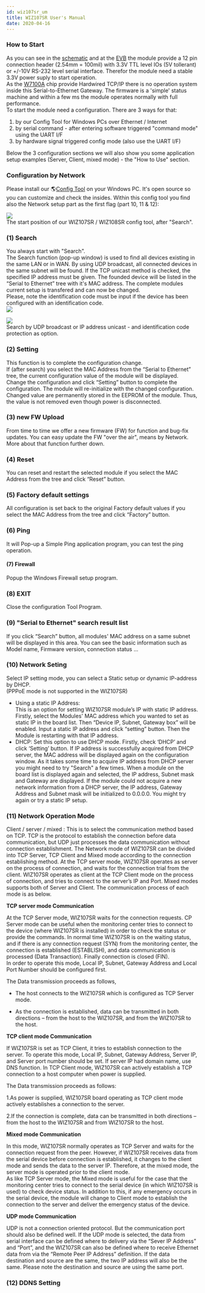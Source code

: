 ```yaml
---
id: wiz107sr_um
title: WIZ107SR User's Manual
date: 2020-04-16
---
```


### How to Start

As you can see in the [schematic](/products/wiz107sr/wiz107sr_sch/start)
and at the [EVB](/products/wiz107sr/wiz107sr_EVB/start) the module
provide a 12 pin connection header (2.54mm = 100mil) with 3.3V TTL level
IOs (5V tollerant) or +/-10V RS-232 level serial interface. Therefor the
module need a stable 3.3V power suply to start operation.  
As the [W7100A](/products/w7100a/start) chip provide Hardwired TCP/IP
there is no operation system inside this Serial-to-Ethernet Gateway. The
firmware is a 'simple' status machine and within a few ms the module
operates normally with full performance.  
To start the module need a configuration. There are 3 ways for that:

1.  by our Config Tool for Windows PCs over Ethernet / Internet
2.  by serial command - after entering software triggered "command mode"
    using the UART I/F
3.  by hardware signal triggered config mode (also use the UART I/F)

Below the 3 configuration sections we will also show you some
application setup examples (Server, Client, mixed mode) - the "How to
Use" section.
### Configuration by Network

Please install our 🌎[Config
Tool](http://eucache.wiznet.co.kr/sub_modules/en/product/product_detail.asp?Refid=706&page=1&cate1=5&cate2=8&cate3=0&pid=1092&cType=2)
on your Windows PC. It's open source so you can customize and check the
insides. Within this config tool you find also the Network setup part as
the first flag (part 10, 11 & 12):  
  
![](/img/products/wiz107sr/wiz107sr_um/wiz107sr_network.jpg)  
The start position of our WIZ107SR / WIZ108SR config tool, after
"Search".  
### (1) Search
You always start with "Search".  
The Search function (pop-up window) is used to find all devices existing
in the same LAN or in WAN. By using UDP broadcast, all connected devices
in the same subnet will be found. If the TCP unicast method is checked,
the specified IP address must be given. The founded device will be
listed in the “Serial to Ethernet” tree with it's MAC address. The
complete modules current setup is transfered and can now be changed.  
Please, note the identification code must be input if the device has
been configured with an identification code.  
![](/img/products/wiz107sr/wiz107sr_um/wiz107sr_search-udp.jpg)

![](/img/products/wiz107sr/wiz107sr_um/wiz107sr_search-tcp.jpg)  
Search by UDP broadcast or IP address unicast - and identification code
protection as option.  
### (2) Setting
This function is to complete the configuration
change.  
If (after search) you select the MAC Address from the “Serial to
Ethernet” tree, the current configuration value of the module will be
displayed. Change the configuration and click “Setting” button to
complete the configuration. The module will re-initialize with the
changed configuration. Changed value are permanently stored in the
EEPROM of the module. Thus, the value is not removed even though power
is disconnected.  
### (3) new FW Upload 
From time to time we offer a new firmware
(FW) for function and bug-fix updates. You can easy update the FW "over
the air", means by Network. More about that function further down.  
### (4) Reset
You can reset and restart the selected module if you
select the MAC Address from the tree and click “Reset” button.  
### (5) Factory default settings
All configuration is set back to
the original Factory default values if you select the MAC Address from
the tree and click “Factory” button.  
### (6) Ping
It will Pop-up a Simple Ping application program, you
can test the ping operation.
#### (7) Firewall

Popup the Windows Firewall setup program.  
### (8) EXIT 
Close the configuration Tool Program.  
### (9) "Serial to Ethernet" search result list
If you click
“Search” button, all modules' MAC address on a same subnet will be
displayed in this area. You can see the basic information such as Model
name, Firmware version, connection status ...  
### (10) Network Seting  
Select IP setting mode, you can select a
Static setup or dynamic IP-address by DHCP.  
(PPPoE mode is not supported in the WIZ107SR)  
   - Using a static IP Address:  
This is an option for setting WIZ107SR module’s IP with static IP
address. Firstly, select the Modules' MAC address which you wanted to
set as static IP in the board list. Then “Device IP, Subnet, Gateway
box” will be enabled. Input a static IP address and click “setting”
button. Then the Module is restarting with that IP address.  
   - DHCP: Set this option to use DHCP mode. Firstly, check ‘DHCP’ and
click ‘Setting’ button. If IP address is successfully acquired from DHCP
server, the MAC address will be displayed again on the configuration
window. As it takes some time to acquire IP address from DHCP server you
might need to try "Search" a few times. When a module on the board list
is displayed again and selected, the IP address, Subnet mask and Gateway
are displayed. If the module could not acquire a new network information
from a DHCP server, the IP address, Gateway Address and Subnet mask will
be initialized to 0.0.0.0. You might try again or try a static IP
setup.  
### (11) Network Operation Mode 
Client / server / mixed : This is
to select the communication method based on TCP. TCP is the protocol to
establish the connection before data communication, but UDP just
processes the data communication without connection establishment. The
Network mode of WIZ107SR can be divided into TCP Server, TCP Client and
Mixed mode according to the connection establishing method. At the TCP
server mode, WIZ107SR operates as server on the process of connection,
and waits for the connection trial from the client. WIZ107SR operates as
client at the TCP Client mode on the process of connection, and tries to
connect to the server’s IP and Port. Mixed modes supports both of Server
and Client. The communication process of each mode is as below.

**TCP server mode Communication**

At the TCP Server mode, WIZ107SR waits for the connection requests.
CP Server mode can be useful when the monitoring center tries to connect
to the device (where WIZ107SR is installed) in order to check the status
or provide the commands. In normal time WIZ107SR is on the waiting
status, and if there is any connection request (SYN) from the monitoring
center, the connection is established (ESTABLISH), and data
communication is processed (Data Transaction). Finally connection is
closed (FIN).  
In order to operate this mode, Local IP, Subnet, Gateway Address and
Local Port Number should be configured first.

The Data transmission proceeds as follows,

  - The host connects to the WIZ107SR which is configured as TCP Server
mode.

  - As the connection is established, data can be transmitted in both
directions – from the host to the WIZ107SR, and from the WIZ107SR to the
host.

**TCP client mode Communication**

If WIZ107SR is set as TCP Client, it tries to establish connection to
the server. To operate this mode, Local IP, Subnet, Gateway Address,
Server IP, and Server port number should be set. If server IP had domain
name, use DNS function. In TCP Client mode, WIZ107SR can actively
establish a TCP connection to a host computer when power is supplied.

The Data transmission proceeds as follows:

  1.As power is supplied, WIZ107SR board operating as TCP client mode
actively establishes a connection to the server.

  2.If the connection is complete, data can be transmitted in both
directions – from the host to the WIZ107SR and from WIZ107SR to the
host.

**Mixed mode Communication**

In this mode, WIZ107SR normally operates as TCP Server and waits for the
connection request from the peer. However, if WIZ107SR receives data
from the serial device before connection is established, it changes to
the client mode and sends the data to the server IP. Therefore, at the
mixed mode, the server mode is operated prior to the client mode.  
As like TCP Server mode, the Mixed mode is useful for the case that the
monitoring center tries to connect to the serial device (in which
WIZ107SR is used) to check device status. In addition to this, if any
emergency occurs in the serial device, the module will change to Client
mode to establish the connection to the server and deliver the emergency
status of the device.

**UDP mode Communication**

UDP is not a connection oriented protocol. But the communication port
should also be defined well. If the UDP mode is selected, the data from
serial interface can be defined where to delivery via the “Sever IP
Address” and “Port”, and the WIZ107SR can also be defined where to
receive Ethernet data from via the “Remote Peer IP Address” definition.
If the data destination and source are the same, the two IP address will
also be the same. Please note the destination and source are using the
same port.  
### (12) DDNS Setting
